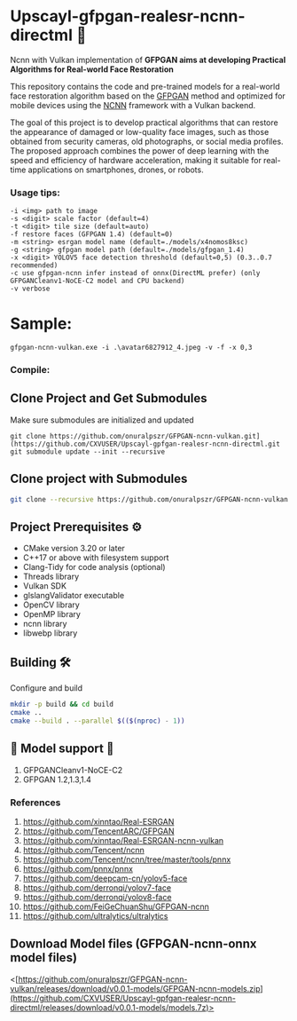 # Upscayl-gfpgan-realesr-ncnn-directml 🚀

Ncnn with Vulkan implementation of **GFPGAN aims at developing Practical Algorithms for Real-world Face Restoration**

This repository contains the code and pre-trained models for a real-world face restoration algorithm based on the [GFPGAN](https://github.com/TencentARC/GFPGAN) method and optimized for mobile devices using the [NCNN](https://github.com/Tencent/ncnn) framework with a Vulkan backend.

The goal of this project is to develop practical algorithms that can restore the appearance of damaged or low-quality face images, such as those obtained from security cameras, old photographs, or social media profiles. The proposed approach combines the power of deep learning with the speed and efficiency of hardware acceleration, making it suitable for real-time applications on smartphones, drones, or robots.

### Usage tips:
```
-i <img> path to image
-s <digit> scale factor (default=4)
-t <digit> tile size (default=auto)
-f restore faces (GFPGAN 1.4) (default=0)
-m <string> esrgan model name (default=./models/x4nomos8ksc)
-g <string> gfpgan model path (default=./models/gfpgan_1.4)
-x <digit> YOLOV5 face detection threshold (default=0,5) (0.3..0.7 recommended)
-c use gfpgan-ncnn infer instead of onnx(DirectML prefer) (only GFPGANCleanv1-NoCE-C2 model and CPU backend)
-v verbose
```

# Sample:
```Console
gfpgan-ncnn-vulkan.exe -i .\avatar6827912_4.jpeg -v -f -x 0,3
```

### Compile:
## Clone Project and Get Submodules

Make sure submodules are initialized and updated

```console
git clone https://github.com/onuralpszr/GFPGAN-ncnn-vulkan.git](https://github.com/CXVUSER/Upscayl-gpfgan-realesr-ncnn-directml.git
git submodule update --init --recursive
```

## Clone project with Submodules

```sh
git clone --recursive https://github.com/onuralpszr/GFPGAN-ncnn-vulkan.git](https://github.com/CXVUSER/Upscayl-gpfgan-realesr-ncnn-directml.git
```

## Project Prerequisites ⚙️

- CMake version 3.20 or later
- C++17 or above with filesystem support
- Clang-Tidy for code analysis (optional)
- Threads library
- Vulkan SDK
- glslangValidator executable
- OpenCV library
- OpenMP library
- ncnn library
- libwebp library

## Building 🛠️

Configure and build

```sh
mkdir -p build && cd build
cmake ..
cmake --build . --parallel $(($(nproc) - 1))
```

## :construction: Model support :construction:

1. GFPGANCleanv1-NoCE-C2
2. GFPGAN 1.2,1.3,1.4
   
### References

1. <https://github.com/xinntao/Real-ESRGAN>
2. <https://github.com/TencentARC/GFPGAN>
3. <https://github.com/xinntao/Real-ESRGAN-ncnn-vulkan>
4. <https://github.com/Tencent/ncnn>
5. <https://github.com/Tencent/ncnn/tree/master/tools/pnnx>
6. <https://github.com/pnnx/pnnx>
7. <https://github.com/deepcam-cn/yolov5-face>
8. <https://github.com/derronqi/yolov7-face>
9. <https://github.com/derronqi/yolov8-face>
10. <https://github.com/FeiGeChuanShu/GFPGAN-ncnn>
11. <https://github.com/ultralytics/ultralytics>

## Download Model files (GFPGAN-ncnn-onnx model files)
<[https://github.com/onuralpszr/GFPGAN-ncnn-vulkan/releases/download/v0.0.1-models/GFPGAN-ncnn-models.zip](https://github.com/CXVUSER/Upscayl-gpfgan-realesr-ncnn-directml/releases/download/v0.0.1-models/models.7z)>

